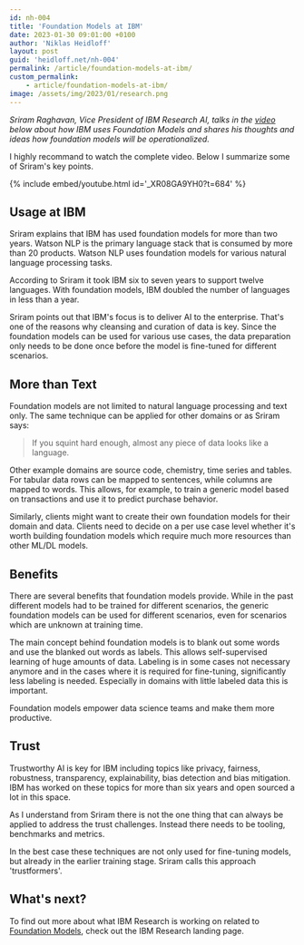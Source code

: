 ```yaml
---
id: nh-004
title: 'Foundation Models at IBM'
date: 2023-01-30 09:01:00 +0100
author: 'Niklas Heidloff'
layout: post
guid: 'heidloff.net/nh-004'
permalink: /article/foundation-models-at-ibm/
custom_permalink:
    - article/foundation-models-at-ibm/
image: /assets/img/2023/01/research.png
---
```


*Sriram Raghavan, Vice President of IBM Research AI, talks in the [video](https://www.youtube.com/watch?v=_XR08GA9YH0) below about how IBM uses Foundation Models and shares his thoughts and ideas how foundation models will be operationalized.*

I highly recommand to watch the complete video. Below I summarize some of Sriram's key points.

{% include embed/youtube.html id='_XR08GA9YH0?t=684' %}

## Usage at IBM

Sriram explains that IBM has used foundation models for more than two years. Watson NLP is the primary language stack that is consumed by more than 20 products. Watson NLP uses foundation models for various natural language processing tasks.

According to Sriram it took IBM six to seven years to support twelve languages. With foundation models, IBM doubled the number of languages in less than a year.

Sriram points out that IBM's focus is to deliver AI to the enterprise. That's one of the reasons why cleansing and curation of data is key. Since the foundation models can be used for various use cases, the data preparation only needs to be done once before the model is fine-tuned for different scenarios.

## More than Text

Foundation models are not limited to natural language processing and text only. The same technique can be applied for other domains or as Sriram says:

> If you squint hard enough, almost any piece of data looks like a language.

Other example domains are source code, chemistry, time series and tables. For tabular data rows can be mapped to sentences, while columns are mapped to words. This allows, for example, to train a generic model based on transactions and use it to predict purchase behavior.

Similarly, clients might want to create their own foundation models for their domain and data. Clients need to decide on a per use case level whether it's worth building foundation models which require much more resources than other ML/DL models.


## Benefits

There are several benefits that foundation models provide. While in the past different models had to be trained for different scenarios, the generic foundation models can be used for different scenarios, even for scenarios which are unknown at training time.

The main concept behind foundation models is to blank out some words and use the blanked out words as labels. This allows self-supervised learning of huge amounts of data. Labeling is in some cases not necessary anymore and in the cases where it is required for fine-tuning, significantly less labeling is needed. Especially in domains with little labeled data this is important.

Foundation models empower data science teams and make them more productive.


## Trust

Trustworthy AI is key for IBM including topics like privacy, fairness, robustness, transparency, explainability, bias detection and bias mitigation. IBM has worked on these topics for more than six years and open sourced a lot in this space.

As I understand from Sriram there is not the one thing that can always be applied to address the trust challenges. Instead there needs to be tooling, benchmarks and metrics.

In the best case these techniques are not only used for fine-tuning models, but already in the earlier training stage. Sriram calls this approach 'trustformers'.


## What's next?

To find out more about what IBM Research is working on related to [Foundation Models](https://research.ibm.com/topics/foundation-models), check out the IBM Research landing page.